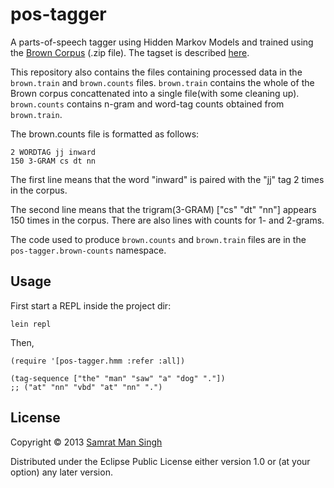 # pos-tagger

A parts-of-speech tagger using Hidden Markov Models and trained using the
[Brown Corpus](http://nltk.googlecode.com/svn/trunk/nltk_data/packages/corpora/brown.zip)
(.zip file). The tagset is described
[here](http://www.comp.leeds.ac.uk/amalgam/tagsets/brown.html).

This repository also contains the files containing processed data in
the `brown.train` and `brown.counts` files. `brown.train` contains the
whole of the Brown corpus concattenated into a single file(with some
cleaning up). `brown.counts` contains n-gram and word-tag counts
obtained from `brown.train`.

The brown.counts file is formatted as follows:

    2 WORDTAG jj inward
    150 3-GRAM cs dt nn

The first line means that the word "inward" is paired with the "jj"
tag 2 times in the corpus.

The second line means that the trigram(3-GRAM) ["cs" "dt" "nn"]
appears 150 times in the corpus. There are also lines with counts for
1- and 2-grams.

The code used to produce `brown.counts` and `brown.train` files are in
the `pos-tagger.brown-counts` namespace.

## Usage

First start a REPL inside the project dir:

    lein repl

Then,

    (require '[pos-tagger.hmm :refer :all])

    (tag-sequence ["the" "man" "saw" "a" "dog" "."])
    ;; ("at" "nn" "vbd" "at" "nn" ".")

## License

Copyright © 2013 [Samrat Man Singh](http://samrat.me)

Distributed under the Eclipse Public License either version 1.0 or (at
your option) any later version.
